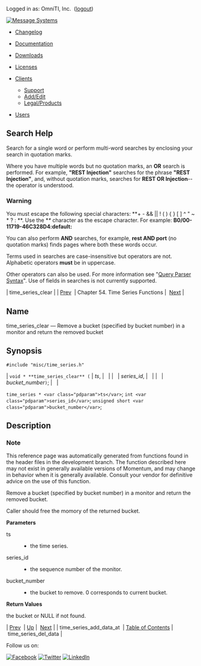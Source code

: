 Logged in as: OmniTI, Inc.  ([logout](https://support.messagesystems.com/logout.php))

[![Message Systems](https://support.messagesystems.com/images/ms-white205.png)](https://support.messagesystems.com/start.php) 

*   [Changelog](https://support.messagesystems.com/start.php?show=changelog)
*   [Documentation](https://support.messagesystems.com/docs/)
*   [Downloads](https://support.messagesystems.com/start.php)

*   [Licenses](https://support.messagesystems.com/license_summary.php)
*   <a href="">Clients</a>
    *   [Support](https://support.messagesystems.com/cs.php)
    *   [Add/Edit](https://support.messagesystems.com/edit_client.php)
    *   [Legal/Products](https://support.messagesystems.com/edit_products.php)
*   [Users](https://support.messagesystems.com/edit_customer.php)

## Search Help

Search for a single word or perform multi-word searches by enclosing your search in quotation marks.

Where you have multiple words but no quotation marks, an **OR** search is performed. For example, **"REST Injection"** searches for the phrase **"REST Injection"**, and, without quotation marks, searches for **REST OR Injection**--the operator is understood.

### Warning

You must escape the following special characters: **+ - && || ! ( ) { } [ ] ^ " ~ * ? : \**. Use the **\** character as the escape character. For example: **B0/00-11719-46C328D4\:default\:**

You can also perform **AND** searches, for example, **rest AND port** (no quotation marks) finds pages where both these words occur.

Terms used in searches are case-insensitive but operators are not. Alphabetic operators **must** be in uppercase.

Other operators can also be used. For more information see "[Query Parser Syntax](https://lucene.apache.org/core/old_versioned_docs/versions/3_0_0/queryparsersyntax.html)". Use of fields in searches is not currently supported.

| time_series_clear |
| [Prev](apis.time_series_add_data_at.php)  | Chapter 54. Time Series Functions |  [Next](apis.time_series_del_data.php) |

<a name="apis.time_series_clear"></a>
## Name

time_series_clear — Remove a bucket (specified by bucket number) in a monitor and return the removed bucket

## Synopsis

`#include "misc/time_series.h"`

| `void * **time_series_clear** (` | <var class="pdparam">ts</var>, |   |
|   | <var class="pdparam">series_id</var>, |   |
|   | <var class="pdparam">bucket_number</var>`)`; |   |

`time_series * <var class="pdparam">ts</var>`;
`int <var class="pdparam">series_id</var>`;
`unsigned short <var class="pdparam">bucket_number</var>`;<a name="idp36114032"></a>
## Description

### Note

This reference page was automatically generated from functions found in the header files in the development branch. The function described here may not exist in generally available versions of Momentum, and may change in behavior when it is generally available. Consult your vendor for definitive advice on the use of this function.

Remove a bucket (specified by bucket number) in a monitor and return the removed bucket.

Caller should free the momory of the returned bucket.

**Parameters**

<dl class="variablelist">

<dt>ts</dt>

<dd>

- the time series.

</dd>

<dt>series_id</dt>

<dd>

- the sequence number of the monitor.

</dd>

<dt>bucket_number</dt>

<dd>

- the bucket to remove. 0 corresponds to current bucket.

</dd>

</dl>

**Return Values**

the bucket or NULL if not found.

| [Prev](apis.time_series_add_data_at.php)  | [Up](time_series.php) |  [Next](apis.time_series_del_data.php) |
| time_series_add_data_at  | [Table of Contents](index.php) |  time_series_del_data |

Follow us on:

[![Facebook](https://support.messagesystems.com/images/icon-facebook.png)](http://www.facebook.com/messagesystems) [![Twitter](https://support.messagesystems.com/images/icon-twitter.png)](http://twitter.com/#!/MessageSystems) [![LinkedIn](https://support.messagesystems.com/images/icon-linkedin.png)](http://www.linkedin.com/company/message-systems)
